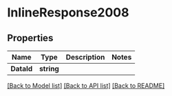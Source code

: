 # InlineResponse2008

## Properties

Name | Type | Description | Notes
------------ | ------------- | ------------- | -------------
**DataId** | **string** |  | 

[[Back to Model list]](../README.md#documentation-for-models) [[Back to API list]](../README.md#documentation-for-api-endpoints) [[Back to README]](../README.md)


